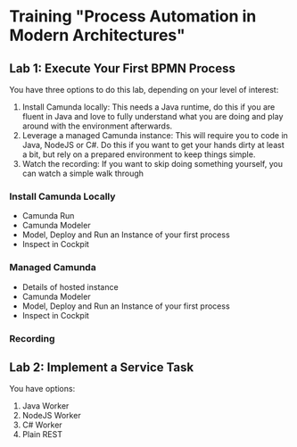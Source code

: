 # Training "Process Automation in Modern Architectures"


## Lab 1: Execute Your First BPMN Process

You have three options to do this lab, depending on your level of interest:

1. Install Camunda locally: This needs a Java runtime, do this if you are fluent in Java and love to fully understand what you are doing and play around with the environment afterwards.
2. Leverage a managed Camunda instance: This will require you to code in Java, NodeJS or C#. Do this if you want to get your hands dirty at least a bit, but rely on a prepared environment to keep things simple.
3. Watch the recording: If you want to skip doing something yourself, you can watch a simple walk through 


### Install Camunda Locally

* Camunda Run
* Camunda Modeler
* Model, Deploy and Run an Instance of your first process
* Inspect in Cockpit

### Managed Camunda

* Details of hosted instance
* Camunda Modeler
* Model, Deploy and Run an Instance of your first process
* Inspect in Cockpit

### Recording



## Lab 2: Implement a Service Task

You have options:

1. Java Worker
2. NodeJS Worker
3. C# Worker
4. Plain REST
